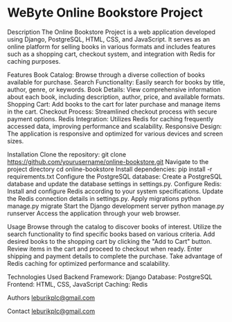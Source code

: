 # WeByte Online Bookstore Project

Description
   The Online Bookstore Project is a web application developed using Django, PostgreSQL, HTML, CSS, and JavaScript.
   It serves as an online platform for selling books in various formats and includes features such as a shopping cart, checkout system, 
   and integration with Redis for caching purposes.

Features
   Book Catalog: Browse through a diverse collection of books available for purchase.
   Search Functionality: Easily search for books by title, author, genre, or keywords.
   Book Details: View comprehensive information about each book, including description, author, price, and available formats.
   Shopping Cart: Add books to the cart for later purchase and manage items in the cart.
   Checkout Process: Streamlined checkout process with secure payment options.
   Redis Integration: Utilizes Redis for caching frequently accessed data, improving performance and scalability.
   Responsive Design: The application is responsive and optimized for various devices and screen sizes.

Installation
   Clone the repository:
      git clone https://github.com/yourusername/online-bookstore.git
   Navigate to the project directory
      cd online-bookstore
   Install dependencies:
      pip install -r requirements.txt
   Configure the PostgreSQL database:
      Create a PostgreSQL database and update the database settings in settings.py.
   Configure Redis:
      Install and configure Redis according to your system specifications.
      Update the Redis connection details in settings.py.
   Apply migrations
      python manage.py migrate
   Start the Django development server
      python manage.py runserver
   Access the application through your web browser.

Usage
   Browse through the catalog to discover books of interest.
   Utilize the search functionality to find specific books based on various criteria.
   Add desired books to the shopping cart by clicking the "Add to Cart" button.
   Review items in the cart and proceed to checkout when ready.
   Enter shipping and payment details to complete the purchase.
   Take advantage of Redis caching for optimized performance and scalability.


Technologies Used
   Backend Framework: Django
   Database: PostgreSQL
   Frontend: HTML, CSS, JavaScript
   Caching: Redis

Authors
   leburikplc@gmail.com

Contact
   leburikplc@gmail.com
